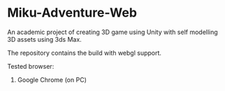 # Miku-Adventure-Web
An academic project of creating 3D game using Unity with self modelling 3D assets using 3ds Max. 

The repository contains the build with webgl support.

Tested browser:
1. Google Chrome (on PC)
